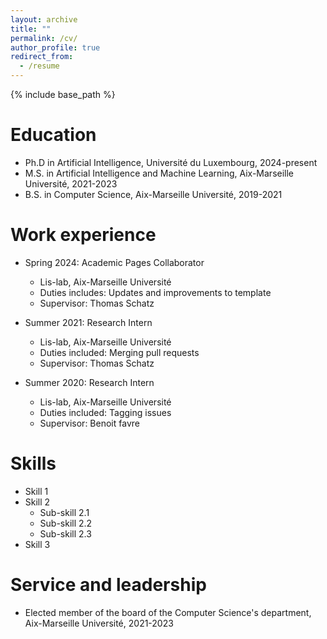 ```yaml
---
layout: archive
title: ""
permalink: /cv/
author_profile: true
redirect_from:
  - /resume
---
```


{% include base_path %}

Education
======
* Ph.D in Artificial Intelligence, Université du Luxembourg, 2024-present
* M.S. in Artificial Intelligence and Machine Learning, Aix-Marseille Université, 2021-2023
* B.S. in Computer Science, Aix-Marseille Université, 2019-2021

Work experience
======
* Spring 2024: Academic Pages Collaborator
  * Lis-lab, Aix-Marseille Université
  * Duties includes: Updates and improvements to template
  * Supervisor: Thomas Schatz

* Summer 2021: Research Intern
  * Lis-lab, Aix-Marseille Université
  * Duties included: Merging pull requests
  * Supervisor: Thomas Schatz

* Summer 2020: Research Intern
  * Lis-lab, Aix-Marseille Université
  * Duties included: Tagging issues
  * Supervisor: Benoit favre
  
Skills
======
* Skill 1
* Skill 2
  * Sub-skill 2.1
  * Sub-skill 2.2
  * Sub-skill 2.3
* Skill 3

<!-- Publications
======
  <ul>{% for post in site.publications reversed %}
    {% include archive-single-cv.html %}
  {% endfor %}</ul>
  
Talks
======
  <ul>{% for post in site.talks reversed %}
    {% include archive-single-talk-cv.html  %}
  {% endfor %}</ul>
  
Teaching
======
  <ul>{% for post in site.teaching reversed %}
    {% include archive-single-cv.html %}
  {% endfor %}</ul>
   -->
Service and leadership
======
* Elected member of the board of the Computer Science's department, Aix-Marseille Université, 2021-2023
